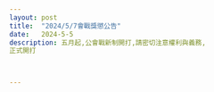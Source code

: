 ```yaml
---
layout: post
title:  "2024/5/7會戰獎懲公告"
date:   2024-5-5
description: 五月起,公會戰新制開打,請密切注意權利與義務,
正式開打



---
```

